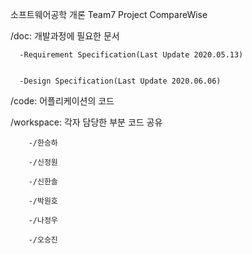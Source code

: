 소프트웨어공학 개론 Team7 Project CompareWise

/doc: 개발과정에 필요한 문서

      -Requirement Specification(Last Update 2020.05.13)
  
  
      -Design Specification(Last Update 2020.06.06)


/code: 어플리케이션의 코드





/workspace: 각자 담당한 부분 코드 공유


        -/한승하
  
        -/신정원
  
        -/신한솔
  
        -/박원호
  
        -/나정우
  
        -/오승진
